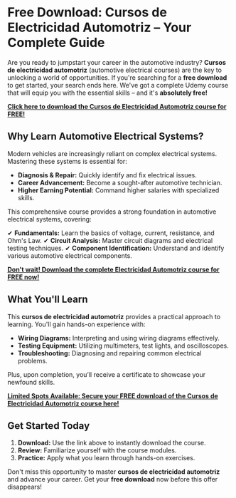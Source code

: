# Free Download: Cursos de Electricidad Automotriz – Your Complete Guide

Are you ready to jumpstart your career in the automotive industry? **Cursos de electricidad automotriz** (automotive electrical courses) are the key to unlocking a world of opportunities. If you're searching for a **free download** to get started, your search ends here. We've got a complete Udemy course that will equip you with the essential skills – and it's **absolutely free!**

[**Click here to download the Cursos de Electricidad Automotriz course for FREE!**](https://udemywork.com/cursos-de-electricidad-automotriz)

## Why Learn Automotive Electrical Systems?

Modern vehicles are increasingly reliant on complex electrical systems. Mastering these systems is essential for:

*   **Diagnosis & Repair:** Quickly identify and fix electrical issues.
*   **Career Advancement:** Become a sought-after automotive technician.
*   **Higher Earning Potential:** Command higher salaries with specialized skills.

This comprehensive course provides a strong foundation in automotive electrical systems, covering:

✔ **Fundamentals:** Learn the basics of voltage, current, resistance, and Ohm's Law.
✔ **Circuit Analysis:** Master circuit diagrams and electrical testing techniques.
✔ **Component Identification:** Understand and identify various automotive electrical components.

[**Don't wait! Download the complete Electricidad Automotriz course for FREE now!**](https://udemywork.com/cursos-de-electricidad-automotriz)

## What You'll Learn

This **cursos de electricidad automotriz** provides a practical approach to learning. You'll gain hands-on experience with:

*   **Wiring Diagrams:** Interpreting and using wiring diagrams effectively.
*   **Testing Equipment:** Utilizing multimeters, test lights, and oscilloscopes.
*   **Troubleshooting:** Diagnosing and repairing common electrical problems.

Plus, upon completion, you’ll receive a certificate to showcase your newfound skills.

[**Limited Spots Available: Secure your FREE download of the Cursos de Electricidad Automotriz course here!**](https://udemywork.com/cursos-de-electricidad-automotriz)

## Get Started Today

1.  **Download:** Use the link above to instantly download the course.
2.  **Review:** Familiarize yourself with the course modules.
3.  **Practice:** Apply what you learn through hands-on exercises.

Don't miss this opportunity to master **cursos de electricidad automotriz** and advance your career. Get your **free download** now before this offer disappears!
